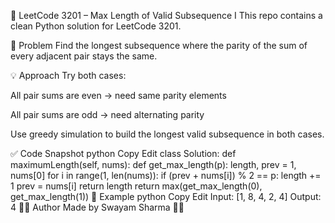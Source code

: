 🚀 LeetCode 3201 – Max Length of Valid Subsequence I
This repo contains a clean Python solution for LeetCode 3201.

🧠 Problem
Find the longest subsequence where the parity of the sum of every adjacent pair stays the same.

💡 Approach
Try both cases:

All pair sums are even → need same parity elements

All pair sums are odd → need alternating parity

Use greedy simulation to build the longest valid subsequence in both cases.

✅ Code Snapshot
python
Copy
Edit
class Solution:
    def maximumLength(self, nums):
        def get_max_length(p):
            length, prev = 1, nums[0]
            for i in range(1, len(nums)):
                if (prev + nums[i]) % 2 == p:
                    length += 1
                    prev = nums[i]
            return length
        return max(get_max_length(0), get_max_length(1))
🔁 Example
python
Copy
Edit
Input: [1, 8, 4, 2, 4]
Output: 4
🙋‍♂️ Author
Made by Swayam Sharma 🧠✨
